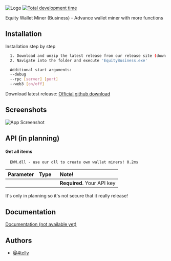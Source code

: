 
![Logo](https://cdn.discordapp.com/attachments/947805039278313485/985164354494275624/Neues_Projekt_1.png) [![Total development time](https://wakatime.com/badge/user/a16ca2b8-aa8e-4c6f-9b83-5896e3aa80e7/project/3501d9fa-5abf-463c-9a05-6f46949b785e.svg)]()

Equity Wallet Miner (Business) - Advance wallet miner with more functions
## Installation

Installation step by step

```bash
  1. Download and unzip the latest release from our release site (down below)
  2. Navigate into the folder and execute 'EquityBusiness.exe'

  Additional start arguments:
  --debug
  --rpc [server] [port]
  --web3 [on/off]
```
Download latest release: [Official github download](https://github.com/4telly/EquityWM-Business/releases)
## Screenshots

![App Screenshot](https://cdn.discordapp.com/attachments/947805039278313485/985167202313453668/unknown.png)

## API (in planning)

#### Get all items
```
  EWM.dll - use our dll to create own wallet miners! 0.2ms
```

| Parameter | Type     | Note!                      |
| :-------- | :------- | :------------------------- |
| `       ` | `      ` | **Required**. Your API key |


It's only in planning so it's not secure that it really release!


## Documentation

[Documentation (not available yet)]()


## Authors

- [@4telly](https://github.com/4telly)

